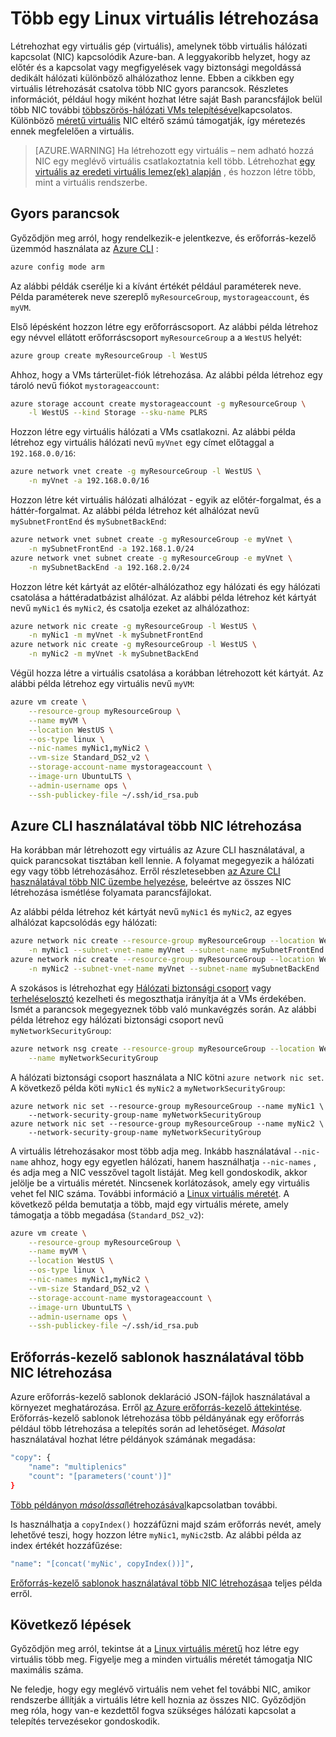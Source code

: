 <properties
   pageTitle="Hozzon létre egy Linux virtuális több |} Microsoft Azure"
   description="Megtudhatja, hogy miként készíthet egy Linux virtuális csatlakozik az Azure CLI vagy az erőforrás-kezelő sablonok használatával több NIC."
   services="virtual-machines-linux"
   documentationCenter=""
   authors="iainfoulds"
   manager="timlt"
   editor=""/>

<tags
   ms.service="virtual-machines-linux"
   ms.devlang="na"
   ms.topic="article"
   ms.tgt_pltfrm="vm-linux"
   ms.workload="infrastructure"
   ms.date="10/27/2016"
   ms.author="iainfou"/>

# <a name="creating-a-linux-vm-with-multiple-nics"></a>Több egy Linux virtuális létrehozása
Létrehozhat egy virtuális gép (virtuális), amelynek több virtuális hálózati kapcsolat (NIC) kapcsolódik Azure-ban. A leggyakoribb helyzet, hogy az előtér és a kapcsolat vagy megfigyelések vagy biztonsági megoldássá dedikált hálózati különböző alhálózathoz lenne. Ebben a cikkben egy virtuális létrehozását csatolva több NIC gyors parancsok. Részletes információt, például hogy miként hozhat létre saját Bash parancsfájlok belül több NIC további [többszörös-hálózati VMs telepítésével](../virtual-network/virtual-network-deploy-multinic-arm-cli.md)kapcsolatos. Különböző [méretű virtuális](virtual-machines-linux-sizes.md) NIC eltérő számú támogatják, így méretezés ennek megfelelően a virtuális.

>[AZURE.WARNING] Ha létrehozott egy virtuális – nem adható hozzá NIC egy meglévő virtuális csatlakoztatnia kell több. Létrehozhat [egy virtuális az eredeti virtuális lemez(ek) alapján](virtual-machines-linux-copy-vm.md) , és hozzon létre több, mint a virtuális rendszerbe.

## <a name="quick-commands"></a>Gyors parancsok
Győződjön meg arról, hogy rendelkezik-e jelentkezve, és erőforrás-kezelő üzemmód használata az [Azure CLI](../xplat-cli-install.md) :

```bash
azure config mode arm
```

Az alábbi példák cserélje ki a kívánt értékét például paraméterek neve. Példa paraméterek neve szereplő `myResourceGroup`, `mystorageaccount`, és `myVM`.

Első lépésként hozzon létre egy erőforráscsoport. Az alábbi példa létrehoz egy névvel ellátott erőforráscsoport `myResourceGroup` a a `WestUS` helyét:

```bash
azure group create myResourceGroup -l WestUS
```

Ahhoz, hogy a VMs tárterület-fiók létrehozása. Az alábbi példa létrehoz egy tároló nevű fiókot `mystorageaccount`:

```bash
azure storage account create mystorageaccount -g myResourceGroup \
    -l WestUS --kind Storage --sku-name PLRS
```

Hozzon létre egy virtuális hálózati a VMs csatlakozni. Az alábbi példa létrehoz egy virtuális hálózati nevű `myVnet` egy címet előtaggal a `192.168.0.0/16`:

```bash
azure network vnet create -g myResourceGroup -l WestUS \
    -n myVnet -a 192.168.0.0/16
```

Hozzon létre két virtuális hálózati alhálózat - egyik az előtér-forgalmat, és a háttér-forgalmat. Az alábbi példa létrehoz két alhálózat nevű `mySubnetFrontEnd` és `mySubnetBackEnd`:

```bash
azure network vnet subnet create -g myResourceGroup -e myVnet \
    -n mySubnetFrontEnd -a 192.168.1.0/24
azure network vnet subnet create -g myResourceGroup -e myVnet \
    -n mySubnetBackEnd -a 192.168.2.0/24
```

Hozzon létre két kártyát az előtér-alhálózathoz egy hálózati és egy hálózati csatolása a háttéradatbázist alhálózat. Az alábbi példa létrehoz két kártyát nevű `myNic1` és `myNic2`, és csatolja ezeket az alhálózathoz:

```bash
azure network nic create -g myResourceGroup -l WestUS \
    -n myNic1 -m myVnet -k mySubnetFrontEnd
azure network nic create -g myResourceGroup -l WestUS \
    -n myNic2 -m myVnet -k mySubnetBackEnd
```

Végül hozza létre a virtuális csatolása a korábban létrehozott két kártyát. Az alábbi példa létrehoz egy virtuális nevű `myVM`:

```bash
azure vm create \
    --resource-group myResourceGroup \
    --name myVM \
    --location WestUS \
    --os-type linux \
    --nic-names myNic1,myNic2 \
    --vm-size Standard_DS2_v2 \
    --storage-account-name mystorageaccount \
    --image-urn UbuntuLTS \
    --admin-username ops \
    --ssh-publickey-file ~/.ssh/id_rsa.pub
```

## <a name="creating-multiple-nics-using-azure-cli"></a>Azure CLI használatával több NIC létrehozása
Ha korábban már létrehozott egy virtuális az Azure CLI használatával, a quick parancsokat tisztában kell lennie. A folyamat megegyezik a hálózati egy vagy több létrehozásához. Erről részletesebben [az Azure CLI használatával több NIC üzembe helyezése](../virtual-network/virtual-network-deploy-multinic-arm-cli.md), beleértve az összes NIC létrehozása ismétlése folyamata parancsfájlokat.

Az alábbi példa létrehoz két kártyát nevű `myNic1` és `myNic2`, az egyes alhálózat kapcsolódás egy hálózati:

```bash
azure network nic create --resource-group myResourceGroup --location WestUS \
    -n myNic1 --subnet-vnet-name myVnet --subnet-name mySubnetFrontEnd
azure network nic create --resource-group myResourceGroup --location WestUS \
    -n myNic2 --subnet-vnet-name myVnet --subnet-name mySubnetBackEnd
```

A szokásos is létrehozhat egy [Hálózati biztonsági csoport](../virtual-network/virtual-networks-nsg.md) vagy [terheléselosztó](../load-balancer/load-balancer-overview.md) kezelheti és megoszthatja irányítja át a VMs érdekében. Ismét a parancsok megegyeznek több való munkavégzés során. Az alábbi példa létrehoz egy hálózati biztonsági csoport nevű `myNetworkSecurityGroup`:

```bash
azure network nsg create --resource-group myResourceGroup --location WestUS \
    --name myNetworkSecurityGroup
```

A hálózati biztonsági csoport használata a NIC kötni `azure network nic set`. A következő példa köti `myNic1` és `myNic2` a `myNetworkSecurityGroup`:

```bashazure 
azure network nic set --resource-group myResourceGroup --name myNic1 \
    --network-security-group-name myNetworkSecurityGroup
azure network nic set --resource-group myResourceGroup --name myNic2 \
    --network-security-group-name myNetworkSecurityGroup
```

A virtuális létrehozásakor most több adja meg. Inkább használatával `--nic-name` ahhoz, hogy egy egyetlen hálózati, hanem használhatja `--nic-names` , és adja meg a NIC vesszővel tagolt listáját. Meg kell gondoskodik, akkor jelölje be a virtuális méretét. Nincsenek korlátozások, amely egy virtuális vehet fel NIC száma. További információ a [Linux virtuális méretét](virtual-machines-linux-sizes.md). A következő példa bemutatja a több, majd egy virtuális mérete, amely támogatja a több megadása (`Standard_DS2_v2`):

```bash
azure vm create \
    --resource-group myResourceGroup \
    --name myVM \
    --location WestUS \
    --os-type linux \
    --nic-names myNic1,myNic2 \
    --vm-size Standard_DS2_v2 \
    --storage-account-name mystorageaccount \
    --image-urn UbuntuLTS \
    --admin-username ops \
    --ssh-publickey-file ~/.ssh/id_rsa.pub
```

## <a name="creating-multiple-nics-using-resource-manager-templates"></a>Erőforrás-kezelő sablonok használatával több NIC létrehozása
Azure erőforrás-kezelő sablonok deklaráció JSON-fájlok használatával a környezet meghatározása. Erről [az Azure erőforrás-kezelő áttekintése](../azure-resource-manager/resource-group-overview.md). Erőforrás-kezelő sablonok létrehozása több példányának egy erőforrás például több létrehozása a telepítés során ad lehetőséget. *Másolat* használatával hozhat létre példányok számának megadása:

```bash
"copy": {
    "name": "multiplenics"
    "count": "[parameters('count')]"
}
```

[Több példányon *másolással*létrehozásával](../resource-group-create-multiple.md)kapcsolatban további. 

Is használhatja a `copyIndex()` hozzáfűzni majd szám erőforrás nevét, amely lehetővé teszi, hogy hozzon létre `myNic1`, `myNic2`stb. Az alábbi példa az index értékét hozzáfűzése:

```bash
"name": "[concat('myNic', copyIndex())]", 
```

[Erőforrás-kezelő sablonok használatával több NIC létrehozása](../virtual-network/virtual-network-deploy-multinic-arm-template.md)a teljes példa erről.

## <a name="next-steps"></a>Következő lépések
Győződjön meg arról, tekintse át a [Linux virtuális méretű](virtual-machines-linux-sizes.md) hoz létre egy virtuális több meg. Figyelje meg a minden virtuális méretét támogatja NIC maximális száma. 

Ne feledje, hogy egy meglévő virtuális nem vehet fel további NIC, amikor rendszerbe állítják a virtuális létre kell hoznia az összes NIC. Győződjön meg róla, hogy van-e kezdettől fogva szükséges hálózati kapcsolat a telepítés tervezésekor gondoskodik.
